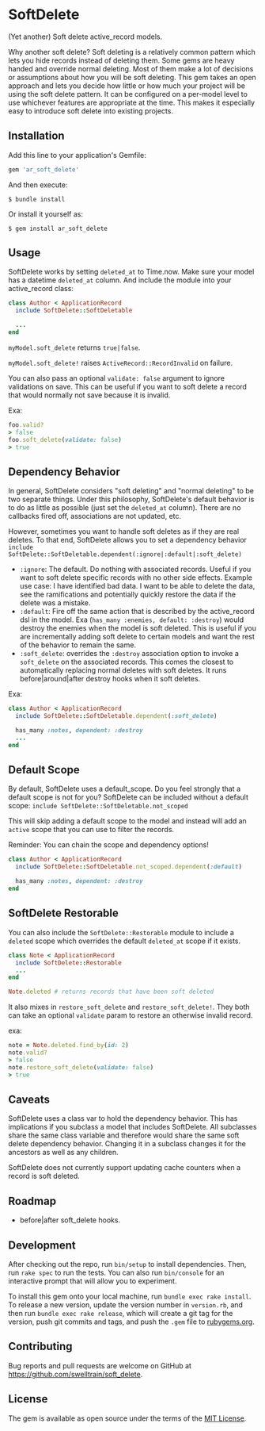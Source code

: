 # SoftDelete

(Yet another) Soft delete active_record models.  

Why another soft delete?  Soft deleting is a relatively common pattern which lets you hide records instead of deleting them.  Some gems are heavy handed and override normal deleting.  Most of them make a lot of decisions or assumptions about how you will be soft deleting.  This gem takes an open approach and lets you decide how little or how much your project will be using the soft delete pattern.  It can be configured on a per-model level to use whichever features are appropriate at the time.  This makes it especially easy to introduce soft delete into existing projects.

## Installation

Add this line to your application's Gemfile:

```ruby
gem 'ar_soft_delete'
```

And then execute:

    $ bundle install

Or install it yourself as:

    $ gem install ar_soft_delete

## Usage

SoftDelete works by setting `deleted_at` to Time.now.  Make sure your model has a datetime `deleted_at` column.  And include the module into your active_record class:

```ruby
class Author < ApplicationRecord
  include SoftDelete::SoftDeletable

  ...
end
```

`myModel.soft_delete` returns `true|false`.

`myModel.soft_delete!` raises `ActiveRecord::RecordInvalid` on failure.

You can also pass an optional `validate: false` argument to ignore validations on save.  This can be useful if you want to soft delete a record that would normally not save because it is invalid.

Exa:

```ruby
foo.valid?
> false
foo.soft_delete(validate: false)
> true
```

## Dependency Behavior

In general, SoftDelete considers "soft deleting" and "normal deleting" to be two separate things.  Under this philosophy, SoftDelete's default behavior is to do as little as possible (just set the `deleted_at` column).  There are no callbacks fired off, associations are not updated, etc.

However, sometimes you want to handle soft deletes as if they are real deletes.  To that end, SoftDelete allows you to set a dependency behavior
`include SoftDelete::SoftDeletable.dependent(:ignore|:default|:soft_delete)`
* `:ignore`: The default.  Do nothing with associated records.  Useful if you want to soft delete specific records with no other side effects.  Example use case:
I have identified bad data.  I want to be able to delete the data, see the ramifications and potentially quickly restore the data if the delete was a mistake.
* `:default`: Fire off the same action that is described by the active_record dsl in the model.  Exa (`has_many :enemies, default: :destroy`) would destroy the enemies when the model is soft deleted.  This is useful if you are incrementally adding soft delete to certain models and want the rest of the behavior to remain the same.
* `:soft_delete`: overrides the `:destroy` association option to invoke a `soft_delete` on the associated records.  This comes the closest to automatically replacing normal deletes with soft deletes.  It runs before|around|after destroy hooks when it soft deletes.

Exa:

```ruby
class Author < ApplicationRecord
  include SoftDelete::SoftDeletable.dependent(:soft_delete)

  has_many :notes, dependent: :destroy
  ...
end
```

## Default Scope

By default, SoftDelete uses a default_scope.  Do you feel strongly that a default scope is not for you?  SoftDelete can be included without a default scope:
`include SoftDelete::SoftDeletable.not_scoped`

This will skip adding a default scope to the model and instead will add an `active` scope that you can use to filter the records.

Reminder: You can chain the scope and dependency options!

```ruby
class Author < ApplicationRecord
  include SoftDelete::SoftDeletable.not_scoped.dependent(:default)

  has_many :notes, dependent: :destroy
end
```

## SoftDelete Restorable

You can also include the `SoftDelete::Restorable` module to include a `deleted` scope which overrides the default `deleted_at` scope if it exists.

```ruby
class Note < ApplicationRecord
  include SoftDelete::Restorable
  ...
end

Note.deleted # returns records that have been soft deleted
```

It also mixes in `restore_soft_delete` and `restore_soft_delete!`.  They both can take an optional `validate` param to restore an otherwise invalid record.

exa:
```ruby
note = Note.deleted.find_by(id: 2)
note.valid?
> false
note.restore_soft_delete(validate: false)
> true
```

## Caveats

SoftDelete uses a class var to hold the dependency behavior.  This has implications if you subclass a model that includes SoftDelete.  All subclasses share the same class variable and therefore would share the same soft delete dependency behavior.  Changing it in a subclass changes it for the ancestors as well as any children.

SoftDelete does not currently support updating cache counters when a record is soft deleted.

## Roadmap

* before|after soft_delete hooks.

## Development

After checking out the repo, run `bin/setup` to install dependencies. Then, run `rake spec` to run the tests. You can also run `bin/console` for an interactive prompt that will allow you to experiment.

To install this gem onto your local machine, run `bundle exec rake install`. To release a new version, update the version number in `version.rb`, and then run `bundle exec rake release`, which will create a git tag for the version, push git commits and tags, and push the `.gem` file to [rubygems.org](https://rubygems.org).

## Contributing

Bug reports and pull requests are welcome on GitHub at https://github.com/swelltrain/soft_delete.


## License

The gem is available as open source under the terms of the [MIT License](https://opensource.org/licenses/MIT).
